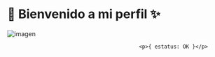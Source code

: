   #                                         🙂 ​ Bienvenido a mi perfil ✨​

![imagen](https://github.com/NTO-H/profile/blob/main/FmZY.gif)

                                             ​ <p>{ estatus: OK }</p>

